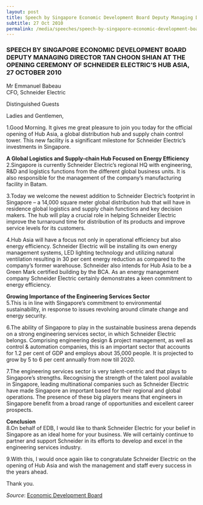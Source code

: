 ```yaml
---
layout: post
title: Speech by Singapore Economic Development Board Deputy Managing Director Tan Choon Shian at the opening ceremony of Schneider Electric’s Hub Asia, 27 October 2010
subtitle: 27 Oct 2010
permalink: /media/speeches/speech-by-singapore-economic-development-board-deputy-managing-director-tan-choon-shian-at-the-opening-ceremony-of-schneider-electric-s-hub-asia-27-october-2010
---
```


### SPEECH BY SINGAPORE ECONOMIC DEVELOPMENT BOARD DEPUTY MANAGING DIRECTOR TAN CHOON SHIAN AT THE OPENING CEREMONY OF SCHNEIDER ELECTRIC’S HUB ASIA, 27 OCTOBER 2010

Mr Emmanuel Babeau  
CFO, Schneider Electric

Distinguished Guests

Ladies and Gentlemen,

1.Good Morning. It gives me great pleasure to join you today for the official opening of Hub Asia, a global distribution hub and supply chain control tower. This new facility is a significant milestone for Schneider Electric’s investments in Singapore.

**A Global Logistics and Supply-chain Hub Focused on Energy Efficiency**  
2.Singapore is currently Schneider Electric’s regional HQ with engineering, R&D and logistics functions from the different global business units. It is also responsible for the management of the company’s manufacturing facility in Batam.

3.Today we welcome the newest addition to Schneider Electric’s footprint in Singapore – a 14,000 square meter global distribution hub that will have in residence global logistics and supply chain functions and key decision makers. The hub will play a crucial role in helping Schneider Electric improve the turnaround time for distribution of its products and improve service levels for its customers.

4.Hub Asia will have a focus not only in operational efficiency but also energy efficiency. Schneider Electric will be installing its own energy management systems, LED lighting technology and utilizing natural ventilation resulting in 30 per cent energy reduction as compared to the company’s former warehouse. Schneider also intends for Hub Asia to be a Green Mark certified building by the BCA. As an energy management company Schneider Electric certainly demonstrates a keen commitment to energy efficiency.


**Growing Importance of the Engineering Services Sector**  
5.This is in line with Singapore’s commitment to environmental sustainability, in response to issues revolving around climate change and energy security.

6.The ability of Singapore to play in the sustainable business arena depends on a strong engineering services sector, in which Schneider Electric belongs. Comprising engineering design & project management, as well as control & automation companies, this is an important sector that accounts for 1.2 per cent of GDP and employs about 35,000 people. It is projected to grow by 5 to 6 per cent annually from now till 2020.

7.The engineering services sector is very talent-centric and that plays to Singapore’s strengths. Recognising the strength of the talent pool available in Singapore, leading multinational companies such as Schneider Electric have made Singapore an important based for their regional and global operations. The presence of these big players means that engineers in Singapore benefit from a broad range of opportunities and excellent career prospects.


**Conclusion**  
8.On behalf of EDB, I would like to thank Schneider Electric for your belief in Singapore as an ideal home for your business. We will certainly continue to partner and support Schneider in its efforts to develop and excel in the engineering services industry.

9.With this, I would once again like to congratulate Schneider Electric on the opening of Hub Asia and wish the management and staff every success in the years ahead.

Thank you.




*Source*: [<a href="https://www.edb.gov.sg/" target="_blank">Economic Development Board</a>](https://www.edb.gov.sg/)